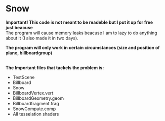 # Snow
<strong>Important! This code is not meant to be readeble but I put it up for free just beacuse</strong><br>
The program will cause memory leaks beacuse I am to lazy to do anything about it (I also made it in two days).<br>

<strong>The program will only work in certain circumstances (size and position of plane, billboardgroup)</strong>

<br>
<strong>The Important files that tackels the problem is: </strong>
<ul>
  <li>TestScene</li>
  <li>Billboard</li>
  <li>Snow</li>
  <li>BillboardVertex.vert</li>
  <li>BillboardGeometry.geom</li>
  <li>Billboardfragment.frag</li>
  <li>SnowCompute.comp</li>
  <li>All tesselation shaders</li>
</ul> 
<br>
